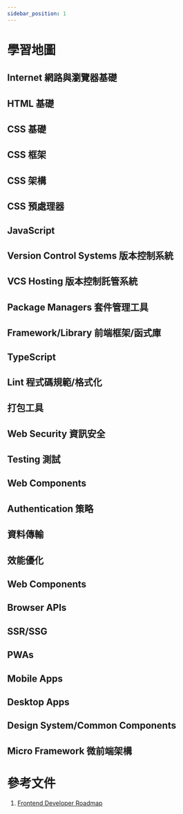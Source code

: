 ```yaml
---
sidebar_position: 1
---
```


# 學習地圖

## Internet 網路與瀏覽器基礎

## HTML 基礎

## CSS 基礎

## CSS 框架

## CSS 架構

## CSS 預處理器

## JavaScript

## Version Control Systems 版本控制系統

## VCS Hosting 版本控制託管系統

## Package Managers 套件管理工具

## Framework/Library 前端框架/函式庫

## TypeScript

## Lint 程式碼規範/格式化

## 打包工具

## Web Security 資訊安全

## Testing 測試

## Web Components

## Authentication 策略

## 資料傳輸

## 效能優化

## Web Components

## Browser APIs

## SSR/SSG

## PWAs

## Mobile Apps

## Desktop Apps

## Design System/Common Components

## Micro Framework 微前端架構

# 參考文件

1. [Frontend Developer Roadmap](https://roadmap.sh/frontend)
